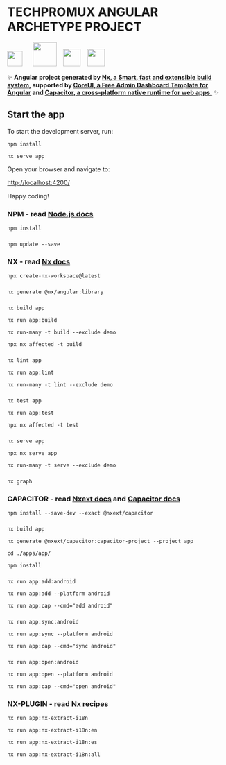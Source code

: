 # TECHPROMUX ANGULAR ARCHETYPE PROJECT

<a alt="Techpromux logo" href="https://techpromux.com" target="_blank" rel="noreferrer"><img src="https://avatars.githubusercontent.com/u/26910051?s=200&v=4" width="35"></a>&nbsp;&nbsp;&nbsp;&nbsp;&nbsp;&nbsp;<a alt="Nx logo" href="https://nx.dev" target="_blank" rel="noreferrer"><img src="https://raw.githubusercontent.com/nrwl/nx/master/images/nx-logo.png" width="55"></a>&nbsp;&nbsp;&nbsp;&nbsp;<a alt="CoreUI logo" href="https://coreui.io" target="_blank" rel="noreferrer"><img src="https://avatars.githubusercontent.com/u/36859861?s=200&v=4" width="40"></a>&nbsp;&nbsp;&nbsp;&nbsp;<a alt="CoreUI logo" href="https://capacitorjs.com" target="_blank" rel="noreferrer"><img src="https://avatars.githubusercontent.com/u/3171503?s=48&v=4" width="40"></a>

✨ **Angular project generated by [Nx, a Smart, fast and extensible build system](https://nx.dev), supported by [CoreUI, a Free Admin Dashboard Template for Angular](https://coreui.io) and [Capacitor, a cross-platform native runtime for web apps.](https://capacitorjs.com)** ✨


## Start the app

To start the development server, run:

`npm install` 

`nx serve app`

Open your browser and navigate to:

[http://localhost:4200/](http://localhost:4200/)

Happy coding!

  ### NPM - read [Node.js docs](https://nodejs.org/es)

    npm install

  ###

    npm update --save

  ### NX - read [Nx docs](https://nx.dev/getting-started/tutorials/integrated-repo-tutorial)

    npx create-nx-workspace@latest

  ###

    nx generate @nx/angular:library

  ###

    nx build app

    nx run app:build

    nx run-many -t build --exclude demo

    npx nx affected -t build

  ###

    nx lint app

    nx run app:lint

    nx run-many -t lint --exclude demo

  ###

    nx test app

    nx run app:test

    npx nx affected -t test

  ###

    nx serve app

    npx nx serve app

    nx run-many -t serve --exclude demo
  ###

    nx graph

  ### CAPACITOR - read [Nxext docs](https://nxext.dev/docs/capacitor/getting-started.html) and [Capacitor docs](https://capacitorjs.com/docs) 

    npm install --save-dev --exact @nxext/capacitor

  ###

    nx build app

    nx generate @nxext/capacitor:capacitor-project --project app

    cd ./apps/app/

    npm install
    
  ###

    nx run app:add:android
    
    nx run app:add --platform android

    nx run app:cap --cmd="add android"

  ###

    nx run app:sync:android

    nx run app:sync --platform android

    nx run app:cap --cmd="sync android"

  ###


    nx run app:open:android

    nx run app:open --platform android

    nx run app:cap --cmd="open android"
    

  ### NX-PLUGIN - read [Nx recipes](https://nx.dev/extending-nx/recipes/local-executors)

    nx run app:nx-extract-i18n

    nx run app:nx-extract-i18n:en

    nx run app:nx-extract-i18n:es

    nx run app:nx-extract-i18n:all

